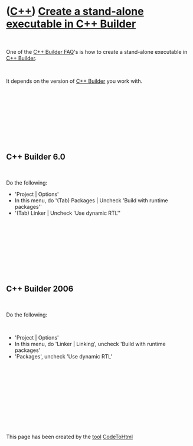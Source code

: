 



 

 

 

 

 

([C++](Cpp.md)) [Create a stand-alone executable in C++ Builder](CppBuilderStandAloneExecutable.md)
=====================================================================================================

 

One of the [C++ Builder FAQ](CppBuilderFaq.md)'s is how to create a
stand-alone executable in [C++ Builder](CppBuilder.md).

 

It depends on the version of [C++ Builder](CppBuilder.md) you work
with.

 

 

 

 

 

C++ Builder 6.0
---------------

 

Do the following:

-   'Project | Options'
-   In this menu, do '(Tab) Packages | Uncheck 'Build with runtime
    packages''
-   '(Tab) Linker | Uncheck 'Use dynamic RTL''

 

 

 

 

 

C++ Builder 2006
----------------

 

Do the following:

 

-   'Project | Options'
-   In this menu, do 'Linker | Linking', uncheck 'Build with runtime
    packages'
-   'Packages', uncheck 'Use dynamic RTL'

 

 

 

 

 





 




This page has been created by the [tool](Tools.md)
[CodeToHtml](ToolCodeToHtml.md)
